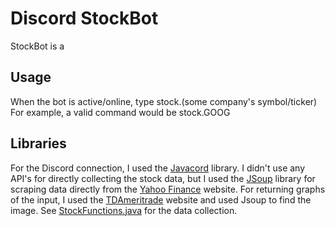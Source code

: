 # Discord StockBot
StockBot is a 

## Usage
When the bot is active/online, type stock.(some company's symbol/ticker)
For example, a valid command would be stock.GOOG

## Libraries
For the Discord connection, I used the [Javacord](https://github.com/Javacord/Javacord) library.
I didn't use any API's for directly collecting the stock data, but I used the [JSoup](jsoup.org) library for scraping data directly from the [Yahoo Finance](https://finance.yahoo.com/) website. For returning graphs of the input, I used the [TDAmeritrade](https://research.tdameritrade.com/grid/public/research/stocks/summary?fromPage=overview&display=&fromSearch=true&symbol=AAPL#) website and used Jsoup to find the image. See [StockFunctions.java](https://github.com/sanjithudupa/discord-stockbot/blob/master/Discord%20StockBot/src/com/sanjithudupa/StockFunctions.java) for the data collection.
